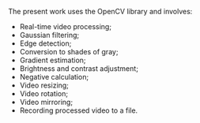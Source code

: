 The present work uses the OpenCV library and involves:
- Real-time video processing;
- Gaussian filtering;
- Edge detection;
- Conversion to shades of gray;
- Gradient estimation;
- Brightness and contrast adjustment;
- Negative calculation;
- Video resizing;
- Video rotation;
- Video mirroring;
- Recording processed video to a file.
